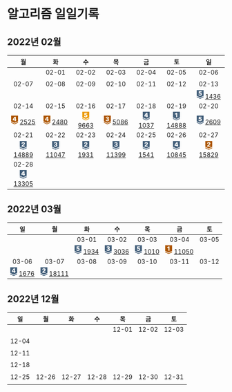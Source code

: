 # 알고리즘 일일기록
## 2022년 02월 

| 월 | 화 | 수 | 목 | 금 | 토 | 일 | 
|:----------:|:----------:|:----------:|:----------:|:----------:|:----------:|:----------:|  
| | 02-01 | 02-02 | 02-03 | 02-04 | 02-05 | 02-06 |
| | | | | | | | 
| 02-07 | 02-08 | 02-09 | 02-10 | 02-11 | 02-12 | 02-13 | 
| | | | | | | <img src="../img/solvedac/silver5.png" width="16" height="20"/> [1436](./BaekJoon_1436.md) | 
| 02-14 | 02-15 | 02-16 | 02-17 | 02-18 | 02-19 | 02-20 | 
|<img src="../img/solvedac/bronze4.png" width="16" height="20"/> [2525](./BaekJoon_2525.md) |<img src="../img/solvedac/bronze4.png" width="16" height="20"/> [2480](./BaekJoon_2480.md) | <img src="../img/solvedac/gold5.png" width="16" height="20"/> [9663](./BaekJoon_9663.md) | <img src="../img/solvedac/bronze3.png" width="16" height="20"/> [5086](./BaekJoon_5086.md) | <img src="../img/solvedac/silver4.png" width="16" height="20"/> [1037](./BaekJoon_1037.md)  | <img src="../img/solvedac/silver1.png" width="16" height="20"/> [14888](./BaekJoon_14888.md) | <img src="../img/solvedac/silver5.png" width="16" height="20"/> [2609](./BaekJoon_2609.md) | | 
| 02-21 | 02-22 | 02-23 | 02-24 | 02-25 | 02-26 | 02-27 | 
| <img src="../img/solvedac/silver2.png" width="16" height="20"/> [14889](./BaekJoon_14889.md) | <img src="../img/solvedac/silver3.png" width="16" height="20"/> [11047](./BaekJoon_11047.md) | <img src="../img/solvedac/silver2.png" width="16" height="20"/> [1931](./BaekJoon_1931.md)  |  <img src="../img/solvedac/silver3.png" width="16" height="20"/> [11399](./BaekJoon_11399.md)  | <img src="../img/solvedac/silver2.png" width="16" height="20"/> [1541](./BaekJoon_1541.md) | <img src="../img/solvedac/silver4.png" width="16" height="20"/> [10845](./BaekJoon_10845.md)  |   <img src="../img/solvedac/bronze2.png" width="16" height="20"/> [15829](./BaekJoon_15829.md) |
| 02-28 | | | | | | | 
|  <img src="../img/solvedac/silver4.png" width="16" height="20"/> [13305](./BaekJoon_13305.md) | | | | | | |


## 2022년 03월
| 일 | 월 | 화 | 수 | 목 | 금 | 토 |
|:----------:|:----------:|:----------:|:----------:|:----------:|:----------:|:----------:|
| | | 03-01 | 03-02 | 03-03 | 03-04 | 03-05 |
| | | <img src="../img/solvedac/silver5.png" width="16" height="20"/> [1934](./BaekJoon_1934.md) | <img src="../img/solvedac/silver3.png" width="16" height="20"/> [3036](./BaekJoon_3036.md) |  <img src="../img/solvedac/silver5.png" width="16" height="20"/> [1010](./BaekJoon_1010.md) |  <img src="../img/solvedac/bronze1.png" width="16" height="20"/> [11050](./BaekJoon_11050.md) | |
| 03-06 | 03-07 | 03-08 | 03-09 | 03-10 | 03-11 | 03-12 |
| <img src="../img/solvedac/silver4.png" width="16" height="20"/> [1676](./BaekJoon_1676.md) | <img src="../img/solvedac/silver2.png" width="16" height="20"/> [18111](./BaekJoon_18111.md) | | | | | |



## 2022년 12월
| 일 | 월 | 화 | 수 | 목 | 금 | 토 |
|:----------:|:----------:|:----------:|:----------:|:----------:|:----------:|:----------:|
| | | | | 12-01 | 12-02 | 12-03 |
| | | | | | | |
|12-04 | | | | | | |
| | | | | | | |
|12-11 | | | | | | |
| | | | | | | |
|12-18 | | | | | | |
| | | | | | | |
|12-25 |12-26 |12-27 | 12-28 | 12-29 | 12-30 | 12-31 |
| | | | | | | |


